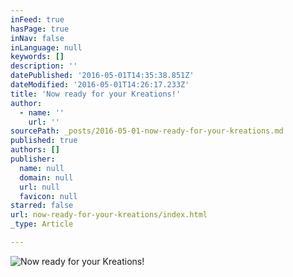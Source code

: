 ```yaml
---
inFeed: true
hasPage: true
inNav: false
inLanguage: null
keywords: []
description: ''
datePublished: '2016-05-01T14:35:38.851Z'
dateModified: '2016-05-01T14:26:17.233Z'
title: 'Now ready for your Kreations!'
author:
  - name: ''
    url: ''
sourcePath: _posts/2016-05-01-now-ready-for-your-kreations.md
published: true
authors: []
publisher:
  name: null
  domain: null
  url: null
  favicon: null
starred: false
url: now-ready-for-your-kreations/index.html
_type: Article

---
```

![Now ready for your Kreations!](https://s3-us-west-2.amazonaws.com/the-grid-img/p/dc9de6f9d1e06c11a133c9d0113e1ca0cac3ce2c.jpg)